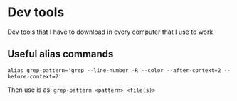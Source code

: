 # Dev tools
Dev tools that I have to download in every computer that I use to work

## Useful alias commands

`alias grep-pattern='grep --line-number -R --color --after-context=2 --before-context=2'`

Then use is as: `grep-pattern <pattern> <file(s)>`
  
